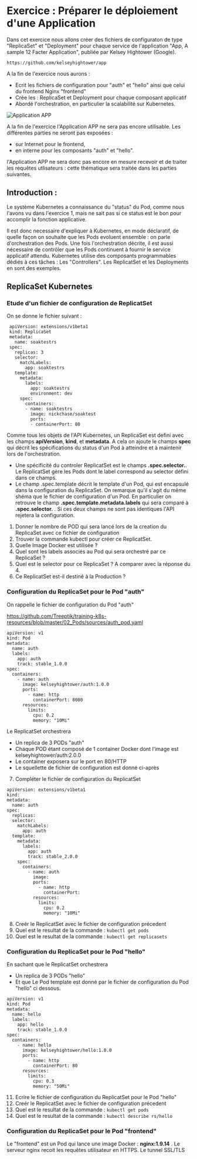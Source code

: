 # Exercice : Préparer le déploiement d'une Application 

Dans cet exercice nous allons créer des fichiers de configuraton de type "ReplicaSet" et "Deployment" pour chaque service de l'application  "App, A sample 12 Facter Application", publiée par Kelsey Hightower (Google). 

`https://github.com/kelseyhightower/app`



A la fin de l'exercice nous aurons : 
- Ecrit les fichiers de configuration pour "auth" et "hello" ainsi que celui du frontend Nginx "frontend"
- Crée les : ReplicaSet et Deployment pour chaque composant applicatif
- Abordé l'orchestration, en particulier la scalabilité sur Kubernetes.

![Application APP](https://github.com/Treeptik/training-k8s-resources/blob/master/03_ReplicatSet_Deployment/images/Treeptik-training-k8s-exo3-1.jpg?raw=true "Application APP")


A la fin de l'exercice l'Application APP ne sera pas encore utilisable. Les différentes parties ne seront pas exposées : 
- sur Internet pour le frontend, 
- en interne pour les composants "auth" et "hello". 

l'Application APP ne sera donc pas encore en mesure recevoir et de traiter les requêtes utlisateurs : cette thématique sera traitée dans les parties suivantes. 
  
## Introduction : 

Le système Kubernetes a connaissance du "status" du Pod, comme nous l'avons vu dans l'exercice 1, mais ne sait pas si ce status est le bon pour accomplir la fonction applicative. 

Il est donc necessaire d'expliquer à Kubernetes, en mode déclaratif, de quelle façon on souhaite que les Pods evoluent ensemble : on parle d'orchestration des Pods. Une fois l'orchestration décrite, il est aussi nécessaire de contrôler que les Pods continuent à fournir le service applicatif attendu. Kubernetes utilise des composants programmables dédiés à ces tâches : Les "Controllers". Les ReplicatSet et les Deployments en sont des exemples.  


## ReplicaSet Kubernetes

### Etude d'un fichier de configuration de ReplicatSet

On se donne le fichier suivant :

```
 apiVersion: extensions/v1beta1
 kind: ReplicaSet
 metadata:
   name: soaktestrs
 spec:
   replicas: 3
   selector:
     matchLabels:
       app: soaktestrs
   template:
     metadata:
       labels:
         app: soaktestrs
         environment: dev
     spec:
       containers:
       - name: soaktestrs
         image: nickchase/soaktest
         ports:
         - containerPort: 80
```

Comme tous les objets de l'API Kubernetes, un ReplicaSet est defini avec les champs **apiVersion**, **kind**, et **metadata**. A cela on ajoute le champs **spec** qui décrit les spécifications du status d'un Pod à atteindre et à maintenir lors de l'orchestration. 

- Une spécificité du controler ReplicatSet est le champs **.spec.selector.**. Le ReplicatSet gère les Pods dont le label correspond au selector défini dans ce champs.
- Le champ .spec.template décrit le template d'un Pod, qui est encapsulé dans la configuration du ReplicaSet. On remarque qu'il s'agit du même shéma que le fichier de configuration d'un Pod. En particulier on retrouve le champ **.spec.template.metadata.labels** qui sera comparé à **.spec.selector.** . Si ces deux champs ne sont pas identiques l'API rejetera la configuration. 


1. Donner le nombre de POD qui sera lancé lors de la creation du ReplicaSet avec ce fichier de configuration
2. Trouver la commande kubectl pour créer ce ReplicatSet. 
3. Quelle Image Docker est utilisée ? 
4. Quel sont les labels associés au Pod qui sera orchestré par ce ReplicaSet ? 
5. Quel est le selector pour ce ReplicaSet ? A comparer avec la réponse du 4. 
6. Ce ReplicatSet est-il destiné à la Production ? 


### Configuration du ReplicaSet pour le Pod "auth"

On rappelle le fichier de configuration du Pod "auth"

https://github.com/Treeptik/training-k8s-resources/blob/master/02_Pods/sources/auth_pod.yaml

```
apiVersion: v1
kind: Pod
metadata:
  name: auth
  labels:
    app: auth
    track: stable_1.0.0
spec:
  containers:
    - name: auth
      image: kelseyhightower/auth:1.0.0
      ports:
        - name: http
          containerPort: 8080
      resources:
        limits:
          cpu: 0.2
          memory: "10Mi"
```


Le ReplicatSet orchestrera 
- Un replica de 3 PODs "auth"
- Chaque POD étant composé de 1 container Docker dont l'image est kelseyhightower/auth:2.0.0
- Le container exposera sur le port en 80/HTTP
- Le squellette de fichier de configuration est donné ci-après 

7. Compléter le fichier de configuration du ReplicatSet

```
apiVersion: extensions/v1beta1
kind: 
metadata:
  name: auth
spec:
  replicas: 
  selector:
    matchLabels:
      app: auth
  template:
    metadata:
      labels:
        app: auth
        track: stable_2.0.0
    spec:
      containers:
        - name: auth
          image: 
          ports:
            - name: http
              containerPort: 
          resources:
            limits:
              cpu: 0.2
              memory: "10Mi"
```

8. Creér le ReplicatSet avec le fichier de configuration précedent 
9. Quel est le resultat de la commande : `kubectl get pods`
10. Quel est le resultat de la commande : `kubectl get replicasets`

### Configuration du ReplicaSet pour le Pod "hello"

En sachant que le ReplicatSet orchestrera 
- Un replica de 3 PODs "hello"
- Et que Le Pod template est donné par le fichier de configuration du Pod "hello" ci dessous. 

```
apiVersion: v1
kind: Pod
metadata:
  name: hello
  labels:
    app: hello
    track: stable_1.0.0
spec:
  containers:
    - name: hello
      image: kelseyhightower/hello:1.0.0
      ports:
        - name: http
          containerPort: 80
      resources:
        limits:
          cpu: 0.3
          memory: "50Mi"
```
 
11. Ecrire le fichier de configuration du ReplicatSet pour le Pod "hello"
12. Creér le ReplicatSet avec le fichier de configuration précedent 
13. Quel est le resultat de la commande : `kubectl get pods`
14. Quel est le resultat de la commande : `kubectl describe rs/hello`

### Configuration du ReplicaSet pour le Pod "frontend"

Le "frontend" est un Pod qui lance une image Docker : **nginx:1.9.14** . Le serveur nginx recoit les requêtes utilisateur en HTTPS. Le tunnel SSL/TLS 


